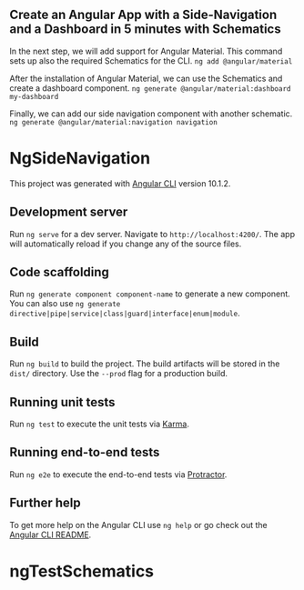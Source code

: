 ## Create an Angular App with a Side-Navigation and a Dashboard in 5 minutes with Schematics

In the next step, we will add support for Angular Material. This command sets up also the required Schematics for the CLI.
`ng add @angular/material`

After the installation of Angular Material, we can use the Schematics and create a dashboard component.
`ng generate @angular/material:dashboard my-dashboard`

Finally, we can add our side navigation component with another schematic.
`ng generate @angular/material:navigation navigation`



# NgSideNavigation

This project was generated with [Angular CLI](https://github.com/angular/angular-cli) version 10.1.2.

## Development server

Run `ng serve` for a dev server. Navigate to `http://localhost:4200/`. The app will automatically reload if you change any of the source files.

## Code scaffolding

Run `ng generate component component-name` to generate a new component. You can also use `ng generate directive|pipe|service|class|guard|interface|enum|module`.

## Build

Run `ng build` to build the project. The build artifacts will be stored in the `dist/` directory. Use the `--prod` flag for a production build.

## Running unit tests

Run `ng test` to execute the unit tests via [Karma](https://karma-runner.github.io).

## Running end-to-end tests

Run `ng e2e` to execute the end-to-end tests via [Protractor](http://www.protractortest.org/).

## Further help

To get more help on the Angular CLI use `ng help` or go check out the [Angular CLI README](https://github.com/angular/angular-cli/blob/master/README.md).
# ngTestSchematics

